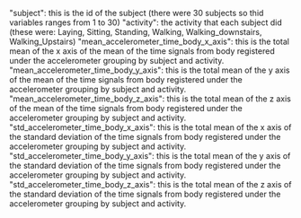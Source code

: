 "subject": this is the id of the subject (there were 30 subjects so thid variables ranges from 1 to 30)
"activity": the activity that each subject did (these were: Laying, Sitting, Standing, Walking, Walking_downstairs, Walking_Upstairs)
"mean_accelerometer_time_body_x_axis": this is the total mean of the x axis of the mean of the time signals from body registered under the accelerometer grouping by subject and activity.
"mean_accelerometer_time_body_y_axis": this is the total mean of the y axis of the mean of the time signals from body registered under the accelerometer grouping by subject and activity.
"mean_accelerometer_time_body_z_axis": this is the total mean of the z axis of the mean of the time signals from body registered under the accelerometer grouping by subject and activity.
"std_accelerometer_time_body_x_axis": this is the total mean of the x axis of the standard deviation of the time signals from body registered under the accelerometer grouping by subject and activity.
"std_accelerometer_time_body_y_axis": this is the total mean of the y axis of the standard deviation of the time signals from body registered under the accelerometer grouping by subject and activity.
"std_accelerometer_time_body_z_axis": this is the total mean of the z axis of the standard deviation of the time signals from body registered under the accelerometer grouping by subject and activity.
